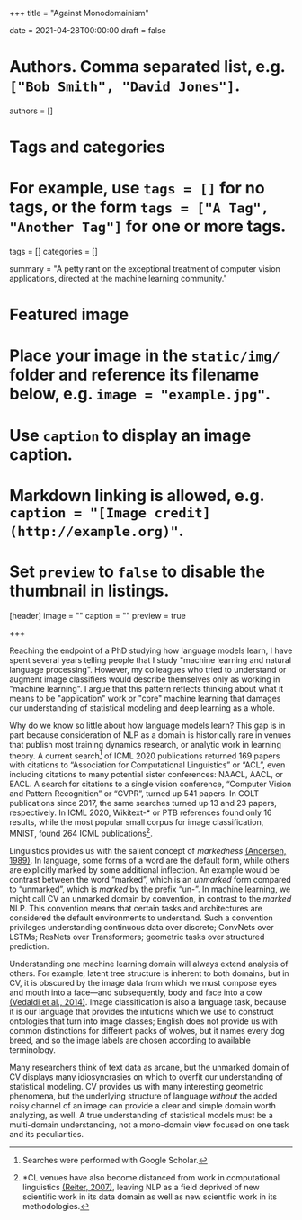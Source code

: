 +++
title = "Against Monodomainism"

date = 2021-04-28T00:00:00
draft = false

# Authors. Comma separated list, e.g. `["Bob Smith", "David Jones"]`.
authors = []

# Tags and categories
# For example, use `tags = []` for no tags, or the form `tags = ["A Tag", "Another Tag"]` for one or more tags.
tags = []
categories = []

summary = "A petty rant on the exceptional treatment of computer vision applications, directed at the machine learning community."

# Featured image
# Place your image in the `static/img/` folder and reference its filename below, e.g. `image = "example.jpg"`.
# Use `caption` to display an image caption.
#   Markdown linking is allowed, e.g. `caption = "[Image credit](http://example.org)"`.
# Set `preview` to `false` to disable the thumbnail in listings.
[header]
image = ""
caption = ""
preview = true

+++

Reaching the endpoint of a PhD studying how language models learn, I have spent several years telling people that I study "machine learning and natural language processing". However, my colleagues who tried to understand or augment image classifiers would describe themselves only as working in "machine learning". I argue that this pattern reflects thinking about what it means to be "application" work or "core" machine learning that damages our understanding of statistical modeling and deep learning as a whole.

Why do we know so little about how language models learn? This gap is in part because consideration of NLP as a domain is historically rare in venues that publish most training dynamics research, or analytic work in learning theory. A current search[^1] of ICML 2020 publications returned 169 papers with citations to “Association for Computational Linguistics” or “ACL”, even including citations to many potential sister conferences: NAACL, AACL, or EACL. A search for citations to a single vision conference, “Computer Vision and Pattern Recognition” or “CVPR”, turned up 541 papers. In COLT publications since 2017, the same searches turned up 13 and 23 papers, respectively. In ICML 2020, Wikitext-* or PTB references found only 16 results, while the most popular small corpus for image classification, MNIST, found 264 ICML publications[^2].

Linguistics provides us with the salient concept of *markedness* [(Andersen, 1989)](https://www.degruyter.com/document/doi/10.1515/9783110862010.11/html). In language, some forms of a word are the default form, while others are explicitly marked by some additional inflection. An example would be contrast between the word “marked”, which is an *unmarked* form compared to “unmarked”, which is *marked* by the prefix “un-”. In machine learning, we might call CV an unmarked domain by convention, in contrast to the *marked* NLP. This convention means that certain tasks and architectures are considered the default environments to understand. Such a convention privileges understanding continuous data over discrete; ConvNets over LSTMs; ResNets over Transformers; geometric tasks over structured prediction.

Understanding one machine learning domain will always extend analysis of others. For example, latent tree structure is inherent to both domains, but in CV, it is obscured by the image data from which we must compose eyes and mouth into a face—and subsequently, body and face into a cow [(Vedaldi et al., 2014)](https://ieeexplore.ieee.org/document/6909858). Image classification is also a language task, because it is our language that provides the intuitions which we use to construct ontologies that turn into image classes; English does not provide us with common distinctions for different packs of wolves, but it names every dog breed, and so the image labels are chosen according to available terminology.

Many researchers think of text data as arcane, but the unmarked domain of CV displays many idiosyncrasies on which to overfit our understanding of statistical modeling. CV provides us with many interesting geometric phenomena, but the underlying structure of language *without* the added noisy channel of an image can provide a clear and simple domain worth analyzing, as well. A true understanding of statistical models must be a multi-domain understanding, not a mono-domain view focused on one task and its peculiarities.

[^1]: Searches were performed with Google Scholar.
[^2]: *CL venues have also become distanced from work in computational linguistics [(Reiter, 2007)](https://www.aclweb.org/anthology/J07-2013.pdf), leaving NLP as a field deprived of new scientific work in its data domain as well as new scientific work in its methodologies.
